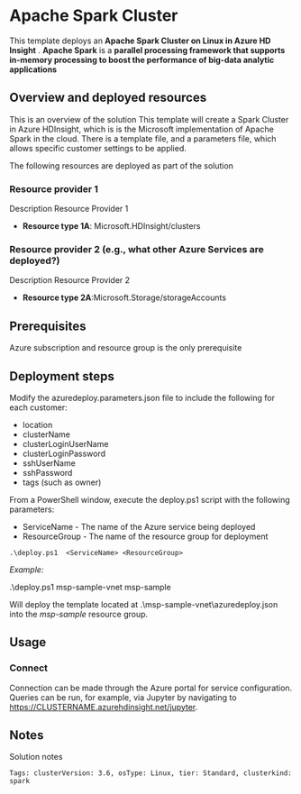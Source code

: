 # Apache Spark Cluster

This template deploys an **Apache Spark Cluster on Linux in Azure HD Insight** . **Apache Spark** is a **parallel processing framework that supports in-memory processing to boost the performance of big-data analytic applications**

## Overview and deployed resources

This is an overview of the solution
This template will create a Spark Cluster in Azure HDInsight, which is is the Microsoft implementation of Apache Spark in the cloud. There is a template file, and a parameters file, which allows specific customer settings to be applied.

The following resources are deployed as part of the solution

### Resource provider 1

Description Resource Provider 1

+ **Resource type 1A**: Microsoft.HDInsight/clusters

### Resource provider 2 (e.g., what other Azure Services are deployed?)

Description Resource Provider 2

+ **Resource type 2A**:Microsoft.Storage/storageAccounts

## Prerequisites

Azure subscription and resource group is the only prerequisite

## Deployment steps

Modify the azuredeploy.parameters.json file to include the following for each customer: 

- location
- clusterName
- clusterLoginUserName
- clusterLoginPassword
- sshUserName
- sshPassword
- tags (such as owner)

From a PowerShell window, execute the deploy.ps1 script with the following parameters:

+ ServiceName    -  The name of the Azure service being deployed
+ ResourceGroup  -  The name of the resource group for deployment

```
.\deploy.ps1  <ServiceName> <ResourceGroup>
```

_Example:_

  .\deploy.ps1 msp-sample-vnet msp-sample

  Will deploy the template located at .\msp-sample-vnet\azuredeploy.json into the *msp-sample* resource group.

## Usage

### Connect

Connection can be made through the Azure portal for service configuration. Queries can be run, for example, via Jupyter by navigating to https://CLUSTERNAME.azurehdinsight.net/jupyter.


## Notes

Solution notes

`Tags: clusterVersion: 3.6, osType: Linux, tier: Standard, clusterkind: spark`